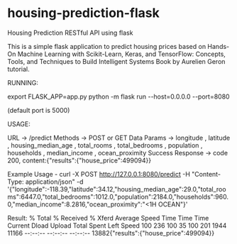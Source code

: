 # housing-prediction-flask
Housing Prediction RESTful API using flask

This is a simple flask application to predict housing prices based on Hands-On Machine Learning with Scikit-Learn, Keras, and TensorFlow: Concepts, Tools, and Techniques to Build Intelligent Systems Book by Aurelien Geron tutorial.

RUNNING:

export FLASK_APP=app.py
python -m flask run --host=0.0.0.0 --port=8080 

(default port is 5000)

USAGE: 

URL -> /predict
Methods -> POST or GET 
Data Params -> longitude <DECIMAL>,
		latitude <DECIMAL>, 
		housing_median_age <DECIMAL>, 
		total_rooms <DECIMAL>, 
		total_bedrooms <DECIMAL>, 
		population <DECIMAL>, 
		households <DECIMAL>, 
		median_income <DECIMAL>, 
		ocean_proximity <STRING>
Success Response -> code 200, content:{"results":{"house_price":499094}} 

Example Usage - 
curl -X POST http://127.0.0.1:8080/predict -H "Content-Type: application/json" -d '{"longitude":-118.39,"latitude":34.12,"housing_median_age":29.0,"total_rooms":6447.0,"total_bedrooms":1012.0,"population":2184.0,"households":960.0,"median_income":8.2816,"ocean_proximity":"<1H OCEAN"}'

Result:
  % Total    % Received % Xferd  Average Speed   Time    Time     Time  Current
                                 Dload  Upload   Total   Spent    Left  Speed
100   236  100    35  100   201   1944  11166 --:--:-- --:--:-- --:--:-- 13882{"results":{"house_price":499094}}

